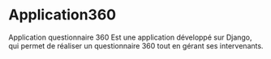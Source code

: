 # Application360
 Application questionnaire 360
 Est une application développé sur Django, qui permet de réaliser un questionnaire 360
 tout en gérant ses intervenants.
